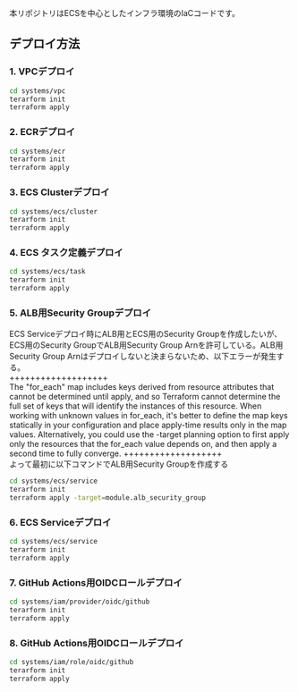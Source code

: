 本リポジトリはECSを中心としたインフラ環境のIaCコードです。

## デプロイ方法
### 1. VPCデプロイ
```sh
cd systems/vpc
terarform init
terraform apply
```

### 2. ECRデプロイ
```sh
cd systems/ecr
terarform init
terraform apply
```

### 3. ECS Clusterデプロイ
```sh
cd systems/ecs/cluster
terarform init
terraform apply
```

### 4. ECS タスク定義デプロイ
```sh
cd systems/ecs/task
terarform init
terraform apply
```

### 5. ALB用Security Groupデプロイ
ECS Serviceデプロイ時にALB用とECS用のSecurity Groupを作成したいが、ECS用のSecurity GroupでALB用Security Group Arnを許可している。ALB用Security Group Arnはデプロイしないと決まらないため、以下エラーが発生する。  
+++++++++++++++++++  
The "for_each" map includes keys derived from resource attributes that cannot be determined until apply, and so Terraform cannot determine the full set of keys that will identify the instances of this resource.
When working with unknown values in for_each, it's better to define the map keys statically in your configuration and place apply-time results only in the map values.
Alternatively, you could use the -target planning option to first apply only the resources that the for_each value depends on, and then apply a second time to fully converge.
+++++++++++++++++++  
よって最初に以下コマンドでALB用Security Groupを作成する
```sh
cd systems/ecs/service
terarform init
terraform apply -target=module.alb_security_group
```

### 6. ECS Serviceデプロイ
```sh
cd systems/ecs/service
terarform init
terraform apply
```

### 7. GitHub Actions用OIDCロールデプロイ
```sh
cd systems/iam/provider/oidc/github
terarform init
terraform apply
```

### 8. GitHub Actions用OIDCロールデプロイ
```sh
cd systems/iam/role/oidc/github
terarform init
terraform apply
```

